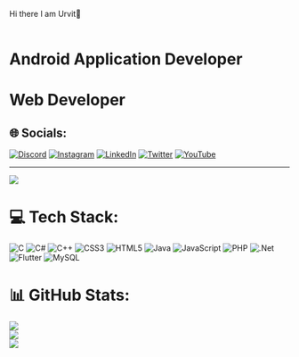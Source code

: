 Hi there I am Urvit👋<br><br><h1>Android Application Developer<br><h1>Web Developer


## 🌐 Socials:
[![Discord](https://img.shields.io/badge/Discord-%237289DA.svg?logo=discord&logoColor=white)](https://discord.gg/urvitgehlot) [![Instagram](https://img.shields.io/badge/Instagram-%23E4405F.svg?logo=Instagram&logoColor=white)](https://instagram.com/https://www.instagram.com/urvitgehlot_02/) [![LinkedIn](https://img.shields.io/badge/LinkedIn-%230077B5.svg?logo=linkedin&logoColor=white)](https://linkedin.com/in/https://www.linkedin.com/in/urvit-gehlot-61a87b229/) [![Twitter](https://img.shields.io/badge/Twitter-%231DA1F2.svg?logo=Twitter&logoColor=white)](https://twitter.com/https://twitter.com/UrvitGehlot) [![YouTube](https://img.shields.io/badge/YouTube-%23FF0000.svg?logo=YouTube&logoColor=white)](https://youtube.com/@https://www.youtube.com/@urvitgehlot408) 

---
[![](https://visitcount.itsvg.in/api?id=urvitgehlot&icon=0&color=0)](https://visitcount.itsvg.in)

# 💻 Tech Stack:
![C](https://img.shields.io/badge/c-%2300599C.svg?style=for-the-badge&logo=c&logoColor=white) ![C#](https://img.shields.io/badge/c%23-%23239120.svg?style=for-the-badge&logo=c-sharp&logoColor=white) ![C++](https://img.shields.io/badge/c++-%2300599C.svg?style=for-the-badge&logo=c%2B%2B&logoColor=white) ![CSS3](https://img.shields.io/badge/css3-%231572B6.svg?style=for-the-badge&logo=css3&logoColor=white) ![HTML5](https://img.shields.io/badge/html5-%23E34F26.svg?style=for-the-badge&logo=html5&logoColor=white) ![Java](https://img.shields.io/badge/java-%23ED8B00.svg?style=for-the-badge&logo=java&logoColor=white) ![JavaScript](https://img.shields.io/badge/javascript-%23323330.svg?style=for-the-badge&logo=javascript&logoColor=%23F7DF1E) ![PHP](https://img.shields.io/badge/php-%23777BB4.svg?style=for-the-badge&logo=php&logoColor=white) ![.Net](https://img.shields.io/badge/.NET-5C2D91?style=for-the-badge&logo=.net&logoColor=white) ![Flutter](https://img.shields.io/badge/Flutter-%2302569B.svg?style=for-the-badge&logo=Flutter&logoColor=white) ![MySQL](https://img.shields.io/badge/mysql-%2300f.svg?style=for-the-badge&logo=mysql&logoColor=white)
# 📊 GitHub Stats:
![](https://github-readme-stats.vercel.app/api?username=urvitgehlot&theme=dark&hide_border=false&include_all_commits=false&count_private=false)<br/>
![](https://github-readme-streak-stats.herokuapp.com/?user=urvitgehlot&theme=dark&hide_border=false)<br/>
![](https://github-readme-stats.vercel.app/api/top-langs/?username=urvitgehlot&theme=dark&hide_border=false&include_all_commits=false&count_private=false&layout=compact)
